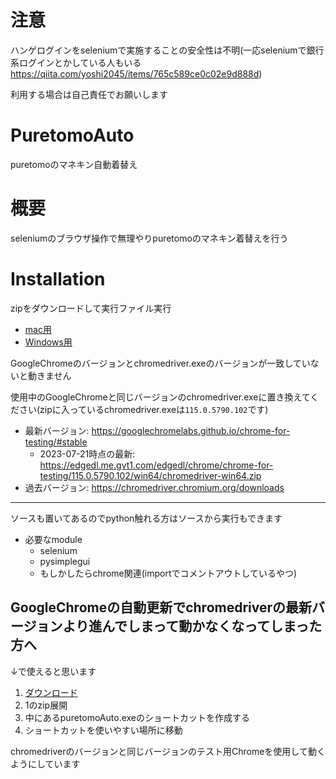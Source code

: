 # 注意
ハンゲログインをseleniumで実施することの安全性は不明(一応seleniumで銀行系ログインとかしている人もいる https://qiita.com/yoshi2045/items/765c589ce0c02e9d888d)

利用する場合は自己責任でお願いします

# PuretomoAuto
puretomoのマネキン自動着替え

# 概要
seleniumのブラウザ操作で無理やりpuretomoのマネキン着替えを行う

# Installation
zipをダウンロードして実行ファイル実行
- [mac用](https://github.com/wagowa5/PuretomoAuto/raw/master/mac%E5%AE%9F%E8%A1%8C%E3%83%95%E3%82%A1%E3%82%A4%E3%83%AB/puretomo_auto.zip)
- [Windows用](https://github.com/wagowa5/PuretomoAuto/raw/master/windows%E5%AE%9F%E8%A1%8C%E3%83%95%E3%82%A1%E3%82%A4%E3%83%AB/puretomo_auto.zip)

GoogleChromeのバージョンとchromedriver.exeのバージョンが一致していないと動きません

使用中のGoogleChromeと同じバージョンのchromedriver.exeに置き換えてください(zipに入っているchromedriver.exeは`115.0.5790.102`です)

- 最新バージョン: https://googlechromelabs.github.io/chrome-for-testing/#stable
    - 2023-07-21時点の最新: https://edgedl.me.gvt1.com/edgedl/chrome/chrome-for-testing/115.0.5790.102/win64/chromedriver-win64.zip
- 過去バージョン: https://chromedriver.chromium.org/downloads

------

ソースも置いてあるのでpython触れる方はソースから実行もできます
- 必要なmodule
    - selenium
    - pysimplegui
    - もしかしたらchrome関連(importでコメントアウトしているやつ)


## GoogleChromeの自動更新でchromedriverの最新バージョンより進んでしまって動かなくなってしまった方へ
↓で使えると思います

1. [ダウンロード](https://github.com/wagowa5/PuretomoAuto/raw/master/windows%E5%AE%9F%E8%A1%8C%E3%83%95%E3%82%A1%E3%82%A4%E3%83%AB/puretomo_auto.zip)
2. 1のzip展開
3. 中にあるpuretomoAuto.exeのショートカットを作成する
4. ショートカットを使いやすい場所に移動

chromedriverのバージョンと同じバージョンのテスト用Chromeを使用して動くようにしています
